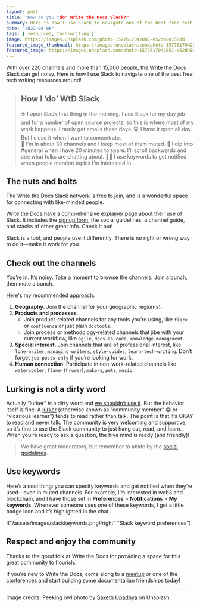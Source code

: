 ```yaml
---
layout: post
title: "How do you "do" Write the Docs Slack?"
summary: Here is how I use Slack to navigate one of the best free tech writing resources around!
date: "2022-08-06"
tags: [ resources, tech-writing ]
image: https://images.unsplash.com/photo-1577617042081-e52d480158dd
featured_image_thumbnail: https://images.unsplash.com/photo-1577617042081-e52d480158dd
featured_image: https://images.unsplash.com/photo-1577617042081-e52d480158dd
---
```



With over 220 channels and more than 15,000 people, the Write the Docs Slack can get noisy. Here is how I use Slack to navigate one of the best free tech 
writing resources around!


> ## How I ‘do’ WtD Slack
> ☕ I open Slack first thing in the morning. I use Slack for my day job and for a number of open source projects, so this is where most of my work 
> happens. I rarely get emails these days.
> 💻 I have it open all day. But I close it when I want to concentrate.  
> 🙉 I’m in about 30 channels and I keep most of them muted.
> 📰 I dip into #general when I have 20 minutes to spare. I’ll scroll backwards and see what folks are chatting about. 
> 🕵️‍♀️ I use keywords to get notified when people mention topics I’m interested in.


## The nuts and bolts 

The Write the Docs Slack network is free to join, and is a wonderful space for connecting with like-minded people. 

Write the Docs have a comprehensive [explainer page](https://www.writethedocs.org/slack/) about their use of Slack. It includes the 
[signup form](https://docs.google.com/forms/d/e/1FAIpQLSdq4DWRphVt1qVqH8NsjNnS0Szu_NljjZRUvyYqR7mdc00zKQ/viewform), the social guidelines,
a channel guide, and stacks of other great info. Check it out! 

Slack is a tool, and people use it differently. There is no right or wrong way to do it—make it work for you.


## Check out the channels

You’re in. It’s noisy. Take a moment to browse the channels. Join a bunch, then mute a bunch. 

Here's my recommended approach: 

1. **Geography**. Join the channel for your geographic region(s).
2. **Products and processes**. 
    * Join product-related channels for any tools you’re using, like `flare` or `confluence` or just plain `doctools`. 
    * Join process or methodology-related channels that jibe with your current workflow, like `agile`, `docs-as-code`, `knowledge-management`. 
3. **Special interest**. Join channels that are of professional interest, like `lone-writer`, `managing-writers`, `style-guides`, `learn-tech-writing`. Don’t forget `job-posts-only` if you’re looking for work.
4. **Human connection**. Participate in non-work-related channels like `watercooler`, `flame-thrower`!, `makers`, `pets`, `music`.


## Lurking is not a dirty word

Actually “lurker” _is_ a dirty word and [we shouldn’t use it](https://guild.co/blog/why-ban-term-lurker-in-community/). But the behavior itself 
is fine. A [lurker](https://en.wikipedia.org/wiki/Lurker) (otherwise known as “community member” 😁 or “vicarious learner”) tends to read rather 
than talk. The point is that it’s OKAY to read and never talk. The community is very welcoming and supportive, so it’s fine to use the Slack community 
to just hang out, read, and learn. When you’re ready to ask a question, the hive mind is ready (and friendly)! 

> We have great moderators, but remember to abide by the [social guidelines](https://www.writethedocs.org/slack/#guidelines).


## Use keywords

Here’s a cool thing: you can specify keywords and get notified when they’re used—even in muted channels. For example, I’m interested in web3 
and blockchain, and I have those set in **Preferences** > **Notifications** > **My keywords**. Whenever someone uses one of these keywords, I get a 
little badge icon and it’s highlighted in the chat. 

!("/assets/images/slackkeywords.png#right" "Slack keyword preferences")


## Respect and enjoy the community

Thanks to the good folk at Write the Docs for providing a space for this great community to flourish. 

If you’re new to Write the Docs, come along to 
a [meetup](https://www.writethedocs.org/meetups/) or one of the [conferences](https://www.writethedocs.org/conf/) and start building some documentarian 
friendships today! 

---

Image credits: Peeking owl photo by [Saketh Upadhya](https://unsplash.com/photos/_F21uFBVd7Q) on Unsplash.
  
